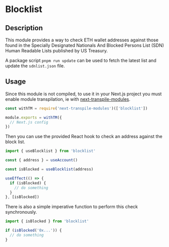 # Blocklist

## Description

This module provides a way to check ETH wallet addresses against those found in the Specially Designated Nationals And Blocked Persons List (SDN) Human Readable Lists published by US Treasury.

A package script `pnpm run update` can be used to fetch the latest list and update the `sdnlist.json` file.

## Usage

Since this module is not compiled, to use it in your Next.js project you must enable module transpilation, ie with [next-transpile-modules](https://github.com/martpie/next-transpile-modules).

```js
const withTM = require('next-transpile-modules')(['blocklist'])

module.exports = withTM({
  // Next.js config
})
```

Then you can use the provided React hook to check an address against the block list.

```ts
import { useBlocklist } from 'blocklist'

const { address } = useAccount()

const isBlocked = useBlocklist(address)

useEffect(() => {
  if (isBlocked) {
    // do something
  }
}, [isBlocked])
```

There is also a simple imperative function to perform this check synchronously.

```ts
import { isBlocked } from 'blocklist'

if (isBlocked('0x...')) {
  // do something
}
```
